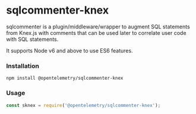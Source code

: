 # sqlcommenter-knex

sqlcommenter is a plugin/middleware/wrapper to augment SQL statements from Knex.js
with comments that can be used later to correlate user code with SQL statements.

It supports Node v6 and above to use ES6 features.

### Installation
```shell
npm install @opentelemetry/sqlcommenter-knex
```

### Usage
```javascript
const sknex = require('@opentelemetry/sqlcommenter-knex');
```
